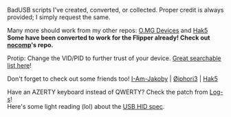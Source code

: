 BadUSB scripts I've created, converted, or collected. Proper credit is always provided; I simply request the same.

Many more should work from my other repos: [O.MG Devices](https://github.com/UberGuidoZ/Hak5-OMG-Payloads) and [Hak5](https://github.com/UberGuidoZ/Hak5-USBRubberducky-Payloads)<br>
<b>Some have been converted to work for the Flipper already! Check out [nocomp](https://github.com/nocomp/Flipper_Zero_Badusb_hack5_payloads)'s repo.</b>

Protip: Change the VID/PID to further trust of your device. [Great searchable list here](https://www.the-sz.com/products/usbid/)!

Don't forget to check out some friends too! [I-Am-Jakoby](https://github.com/I-Am-Jakoby) | [Øiphori3](https://github.com/0iphor13) | [Hak5](https://hak5.org/blogs/payloads)

Have an AZERTY keyboard instead of QWERTY? Check the patch from [Log-s](https://github.com/Log-s/flipperzero-contributions)!<br>
Here's some light reading (lol) about the [USB HID spec](https://usb.org/sites/default/files/hut1_3_0.pdf).
